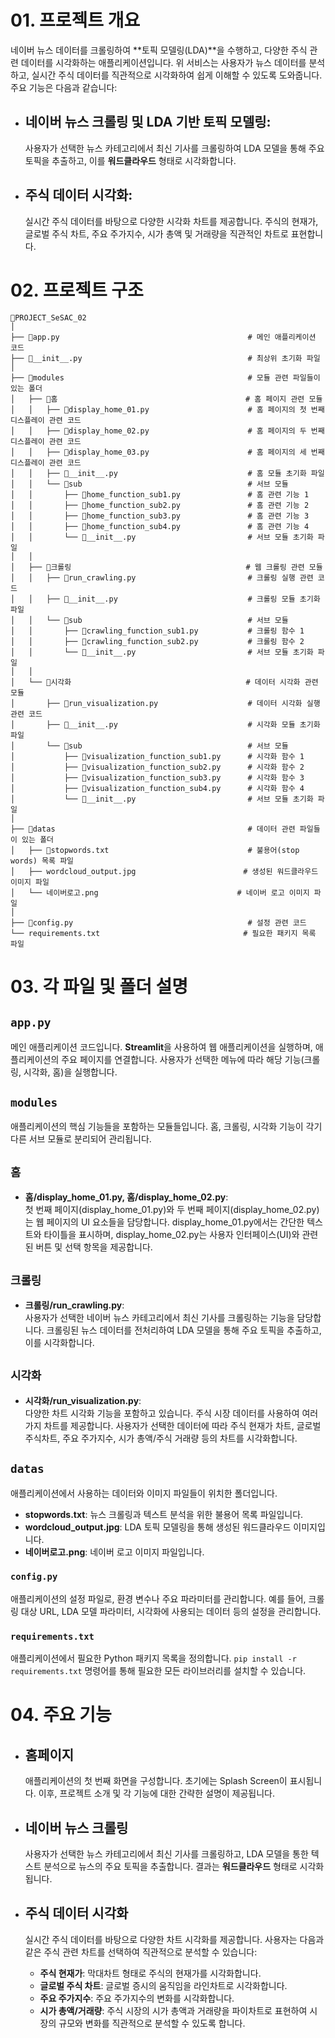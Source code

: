 # 01. 프로젝트 개요

네이버 뉴스 데이터를 크롤링하여 **토픽 모델링(LDA)**을 수행하고, 다양한 주식 관련 데이터를 시각화하는 애플리케이션입니다. 위 서비스는 사용자가 뉴스 데이터를 분석하고, 실시간 주식 데이터를 직관적으로 시각화하여 쉽게 이해할 수 있도록 도와줍니다. 주요 기능은 다음과 같습니다:

- ## **네이버 뉴스 크롤링 및 LDA 기반 토픽 모델링**:  
  사용자가 선택한 뉴스 카테고리에서 최신 기사를 크롤링하여 LDA 모델을 통해 주요 토픽을 추출하고, 이를 **워드클라우드** 형태로 시각화합니다.
  
- ## **주식 데이터 시각화**:  
  실시간 주식 데이터를 바탕으로 다양한 시각화 차트를 제공합니다. 주식의 현재가, 글로벌 주식 차트, 주요 주가지수, 시가 총액 및 거래량을 직관적인 차트로 표현합니다.

# 02. 프로젝트 구조


```
📁PROJECT_SeSAC_02
│
├── 📄app.py                                          # 메인 애플리케이션 코드
├── 📄__init__.py                                     # 최상위 초기화 파일
│
├── 📁modules                                         # 모듈 관련 파일들이 있는 폴더
│   ├── 📁홈                                          # 홈 페이지 관련 모듈
│   │   ├── 📄display_home_01.py                      # 홈 페이지의 첫 번째 디스플레이 관련 코드
│   │   ├── 📄display_home_02.py                      # 홈 페이지의 두 번째 디스플레이 관련 코드
│   │   ├── 📄display_home_03.py                      # 홈 페이지의 세 번째 디스플레이 관련 코드
│   │   ├── 📄__init__.py                             # 홈 모듈 초기화 파일
│   │   └── 📁sub                                     # 서브 모듈
│   │       ├── 📄home_function_sub1.py               # 홈 관련 기능 1
│   │       ├── 📄home_function_sub2.py               # 홈 관련 기능 2
│   │       ├── 📄home_function_sub3.py               # 홈 관련 기능 3
│   │       ├── 📄home_function_sub4.py               # 홈 관련 기능 4
│   │       └── 📄__init__.py                         # 서브 모듈 초기화 파일
│   │
│   ├── 📁크롤링                                       # 웹 크롤링 관련 모듈
│   │   ├── 📄run_crawling.py                         # 크롤링 실행 관련 코드
│   │   ├── 📄__init__.py                             # 크롤링 모듈 초기화 파일
│   │   └── 📁sub                                     # 서브 모듈
│   │       ├── 📄crawling_function_sub1.py           # 크롤링 함수 1
│   │       ├── 📄crawling_function_sub2.py           # 크롤링 함수 2
│   │       └── 📄__init__.py                         # 서브 모듈 초기화 파일
│   │
│   └── 📁시각화                                       # 데이터 시각화 관련 모듈
│       ├── 📄run_visualization.py                    # 데이터 시각화 실행 관련 코드
│       ├── 📄__init__.py                             # 시각화 모듈 초기화 파일
│       └── 📁sub                                     # 서브 모듈
│           ├── 📄visualization_function_sub1.py      # 시각화 함수 1
│           ├── 📄visualization_function_sub2.py      # 시각화 함수 2
│           ├── 📄visualization_function_sub3.py      # 시각화 함수 3
│           ├── 📄visualization_function_sub4.py      # 시각화 함수 4
│           └── 📄__init__.py                         # 서브 모듈 초기화 파일
│
├── 📁datas                                           # 데이터 관련 파일들이 있는 폴더
│   ├── 📄stopwords.txt                               # 불용어(stop words) 목록 파일
│   ├── wordcloud_output.jpg                        # 생성된 워드클라우드 이미지 파일
│   └── 네이버로고.png                               # 네이버 로고 이미지 파일
│
├── 📄config.py                                       # 설정 관련 코드
└── requirements.txt                                # 필요한 패키지 목록 파일
```




# 03. 각 파일 및 폴더 설명

## `app.py`
메인 애플리케이션 코드입니다. **Streamlit**을 사용하여 웹 애플리케이션을 실행하며, 애플리케이션의 주요 페이지를 연결합니다. 사용자가 선택한 메뉴에 따라 해당 기능(크롤링, 시각화, 홈)을 실행합니다.

## `modules`
애플리케이션의 핵심 기능들을 포함하는 모듈들입니다. 홈, 크롤링, 시각화 기능이 각기 다른 서브 모듈로 분리되어 관리됩니다.

## `홈`
- **홈/display_home_01.py, 홈/display_home_02.py**:  
  첫 번째 페이지(display_home_01.py)와 두 번째 페이지(display_home_02.py)는 웹 페이지의 UI 요소들을 담당합니다. display_home_01.py에서는 간단한 텍스트와 타이틀을 표시하며, display_home_02.py는 사용자 인터페이스(UI)와 관련된 버튼 및 선택 항목을 제공합니다.

## `크롤링`
- **크롤링/run_crawling.py**:  
  사용자가 선택한 네이버 뉴스 카테고리에서 최신 기사를 크롤링하는 기능을 담당합니다. 크롤링된 뉴스 데이터를 전처리하여 LDA 모델을 통해 주요 토픽을 추출하고, 이를 시각화합니다.

## `시각화`
- **시각화/run_visualization.py**:  
  다양한 차트 시각화 기능을 포함하고 있습니다. 주식 시장 데이터를 사용하여 여러 가지 차트를 제공합니다. 사용자가 선택한 데이터에 따라 주식 현재가 차트, 글로벌 주식차트, 주요 주가지수, 시가 총액/주식 거래량 등의 차트를 시각화합니다.

## `datas`
애플리케이션에서 사용하는 데이터와 이미지 파일들이 위치한 폴더입니다.
- **stopwords.txt**: 뉴스 크롤링과 텍스트 분석을 위한 불용어 목록 파일입니다.
- **wordcloud_output.jpg**: LDA 토픽 모델링을 통해 생성된 워드클라우드 이미지입니다.
- **네이버로고.png**: 네이버 로고 이미지 파일입니다.

### `config.py`
애플리케이션의 설정 파일로, 환경 변수나 주요 파라미터를 관리합니다. 예를 들어, 크롤링 대상 URL, LDA 모델 파라미터, 시각화에 사용되는 데이터 등의 설정을 관리합니다.

### `requirements.txt`
애플리케이션에서 필요한 Python 패키지 목록을 정의합니다. `pip install -r requirements.txt` 명령어를 통해 필요한 모든 라이브러리를 설치할 수 있습니다.

# 04. 주요 기능

- ## **홈페이지**  
   애플리케이션의 첫 번째 화면을 구성합니다. 초기에는 Splash Screen이 표시됩니다. 이후, 프로젝트 소개 및 각 기능에 대한 간략한 설명이 제공됩니다.

- ## **네이버 뉴스 크롤링**  
   사용자가 선택한 뉴스 카테고리에서 최신 기사를 크롤링하고, LDA 모델을 통한 텍스트 분석으로 뉴스의 주요 토픽을 추출합니다. 결과는 **워드클라우드** 형태로 시각화됩니다.

- ## **주식 데이터 시각화**  
   실시간 주식 데이터를 바탕으로 다양한 차트 시각화를 제공합니다. 사용자는 다음과 같은 주식 관련 차트를 선택하여 직관적으로 분석할 수 있습니다:
   - **주식 현재가**: 막대차트 형태로 주식의 현재가를 시각화합니다.
   - **글로벌 주식 차트**: 글로벌 증시의 움직임을 라인차트로 시각화합니다.
   - **주요 주가지수**: 주요 주가지수의 변화를 시각화합니다.
   - **시가 총액/거래량**: 주식 시장의 시가 총액과 거래량을 파이차트로 표현하여 시장의 규모와 변화를 직관적으로 분석할 수 있도록 합니다.



